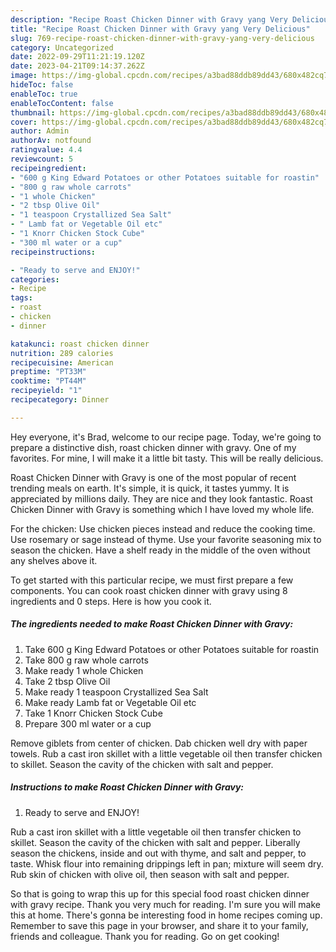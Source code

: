 ```yaml
---
description: "Recipe Roast Chicken Dinner with Gravy yang Very Delicious"
title: "Recipe Roast Chicken Dinner with Gravy yang Very Delicious"
slug: 769-recipe-roast-chicken-dinner-with-gravy-yang-very-delicious
category: Uncategorized
date: 2022-09-29T11:21:19.120Z
date: 2023-04-21T09:14:37.262Z
image: https://img-global.cpcdn.com/recipes/a3bad88ddb89dd43/680x482cq70/roast-chicken-dinner-with-gravy-recipe-main-photo.jpg
hideToc: false
enableToc: true
enableTocContent: false
thumbnail: https://img-global.cpcdn.com/recipes/a3bad88ddb89dd43/680x482cq70/roast-chicken-dinner-with-gravy-recipe-main-photo.jpg
cover: https://img-global.cpcdn.com/recipes/a3bad88ddb89dd43/680x482cq70/roast-chicken-dinner-with-gravy-recipe-main-photo.jpg
author: Admin
authorAv: notfound
ratingvalue: 4.4
reviewcount: 5
recipeingredient:
- "600 g King Edward Potatoes or other Potatoes suitable for roastin"
- "800 g raw whole carrots"
- "1 whole Chicken"
- "2 tbsp Olive Oil"
- "1 teaspoon Crystallized Sea Salt"
- " Lamb fat or Vegetable Oil etc"
- "1 Knorr Chicken Stock Cube"
- "300 ml water or a cup"
recipeinstructions:

- "Ready to serve and ENJOY!"
categories:
- Recipe
tags:
- roast
- chicken
- dinner

katakunci: roast chicken dinner 
nutrition: 289 calories
recipecuisine: American
preptime: "PT33M"
cooktime: "PT44M"
recipeyield: "1"
recipecategory: Dinner

---
```



Hey everyone, it's Brad, welcome to our recipe page. Today, we're going to prepare a distinctive dish, roast chicken dinner with gravy. One of my favorites. For mine, I will make it a little bit tasty. This will be really delicious.

Roast Chicken Dinner with Gravy is one of the most popular of recent trending meals on earth. It's simple, it is quick, it tastes yummy. It is appreciated by millions daily. They are nice and they look fantastic. Roast Chicken Dinner with Gravy is something which I have loved my whole life.

For the chicken: Use chicken pieces instead and reduce the cooking time. Use rosemary or sage instead of thyme. Use your favorite seasoning mix to season the chicken. Have a shelf ready in the middle of the oven without any shelves above it.


To get started with this particular recipe, we must first prepare a few components. You can cook roast chicken dinner with gravy using 8 ingredients and 0 steps. Here is how you cook it.

<!--inarticleads1-->

##### The ingredients needed to make Roast Chicken Dinner with Gravy:

1. Take 600 g King Edward Potatoes or other Potatoes suitable for roastin
1. Take 800 g raw whole carrots
1. Make ready 1 whole Chicken
1. Take 2 tbsp Olive Oil
1. Make ready 1 teaspoon Crystallized Sea Salt
1. Make ready  Lamb fat or Vegetable Oil etc
1. Take 1 Knorr Chicken Stock Cube
1. Prepare 300 ml water or a cup


Remove giblets from center of chicken. Dab chicken well dry with paper towels. Rub a cast iron skillet with a little vegetable oil then transfer chicken to skillet. Season the cavity of the chicken with salt and pepper. 

<!--inarticleads2-->

##### Instructions to make Roast Chicken Dinner with Gravy:


1. Ready to serve and ENJOY!

Rub a cast iron skillet with a little vegetable oil then transfer chicken to skillet. Season the cavity of the chicken with salt and pepper. Liberally season the chickens, inside and out with thyme, and salt and pepper, to taste. Whisk flour into remaining drippings left in pan; mixture will seem dry. Rub skin of chicken with olive oil, then season with salt and pepper. 

So that is going to wrap this up for this special food roast chicken dinner with gravy recipe. Thank you very much for reading. I'm sure you will make this at home. There's gonna be interesting food in home recipes coming up. Remember to save this page in your browser, and share it to your family, friends and colleague. Thank you for reading. Go on get cooking!
